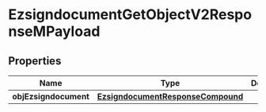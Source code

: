 
# EzsigndocumentGetObjectV2ResponseMPayload

## Properties
| Name | Type | Description | Notes |
| ------------ | ------------- | ------------- | ------------- |
| **objEzsigndocument** | [**EzsigndocumentResponseCompound**](EzsigndocumentResponseCompound.md) |  |  |



